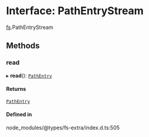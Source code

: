 # Interface: PathEntryStream

[fs](../modules/fs.md).PathEntryStream

## Methods

### read

▸ **read**(): [`PathEntry`](fs.PathEntry.md)

#### Returns

[`PathEntry`](fs.PathEntry.md)

#### Defined in

node_modules/@types/fs-extra/index.d.ts:505
